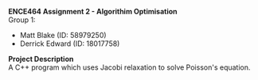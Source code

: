 **ENCE464 Assignment 2 - Algorithim Optimisation**  
Group 1:
* Matt Blake       (ID: 58979250)
* Derrick Edward   (ID: 18017758)

**Project Description**  
A C++ program which uses Jacobi relaxation to solve Poisson's equation.